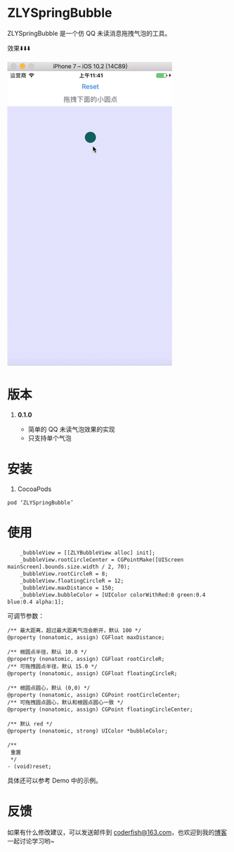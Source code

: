 # ZLYSpringBubble

ZLYSpringBubble 是一个仿 QQ 未读消息拖拽气泡的工具。

效果⬇️⬇️⬇️

![ZLYSpringBubble 效果](res/ZLYSpringBubble-01.gif)

# 版本

1. **0.1.0**

	- 简单的 QQ 未读气泡效果的实现
	- 只支持单个气泡
 
# 安装

1. CocoaPods

```
pod ‘ZLYSpringBubble’
```

# 使用

```objc
    _bubbleView = [[ZLYBubbleView alloc] init];
    _bubbleView.rootCircleCenter = CGPointMake([UIScreen mainScreen].bounds.size.width / 2, 70);
    _bubbleView.rootCircleR = 8;
    _bubbleView.floatingCircleR = 12;
    _bubbleView.maxDistance = 150;
    _bubbleView.bubbleColor = [UIColor colorWithRed:0 green:0.4 blue:0.4 alpha:1];
```

可调节参数：

```objc
/** 最大距离，超过最大距离气泡会断开，默认 100 */
@property (nonatomic, assign) CGFloat maxDistance;

/** 根圆点半径，默认 10.0 */
@property (nonatomic, assign) CGFloat rootCircleR;
/** 可拖拽圆点半径，默认 15.0 */
@property (nonatomic, assign) CGFloat floatingCircleR;

/** 根圆点圆心，默认 (0,0) */
@property (nonatomic, assign) CGPoint rootCircleCenter;
/** 可拖拽圆点圆心，默认和根圆点圆心一致 */
@property (nonatomic, assign) CGPoint floatingCircleCenter;

/** 默认 red */
@property (nonatomic, strong) UIColor *bubbleColor;

/**
 重置
 */
- (void)reset;

```

具体还可以参考 Demo 中的示例。

# 反馈

如果有什么修改建议，可以发送邮件到 <coderfish@163.com>，也欢迎到我的[博客](http://zhoulingyu.com)一起讨论学习哟~

